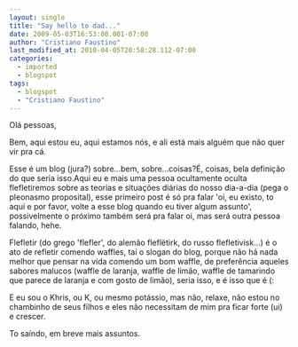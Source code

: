 ```yaml
---
layout: single
title: "Say hello to dad..."
date: 2009-05-03T16:53:00.001-07:00
author: "Cristiano Faustino"
last_modified_at: 2010-04-05T20:58:28.112-07:00
categories:
  - imported
  - blogspot
tags:
  - blogspot
  - "Cristiano Faustino"
---
```

Olá pessoas,

Bem, aqui estou eu, aqui estamos nós, e ali está mais alguém que não quer vir pra cá.

Esse é um blog (jura?) sobre...bem, sobre...coisas?É, coisas, bela definição do que seria isso.Aqui eu e mais uma pessoa ocultamente oculta flefletiremos sobre as teorias e situações diárias do nosso dia-a-dia (pega o pleonasmo proposital), esse primeiro post é só pra falar 'oi, eu existo, to aqui e por favor, volte a esse blog quando eu tiver algum assunto', possivelmente o próximo também será pra falar oi, mas será outra pessoa falando, hehe.

Flefletir (do grego 'flefler', do alemão fleflëtirk, do russo flefletivisk...) é o ato de refletir comendo waffles, taí o slogan do blog, porque não há nada melhor que pensar na vida comendo um bom waffle, de preferência aqueles sabores malucos (waffle de laranja, waffle de limão, waffle de tamarindo que parece de laranja e com gosto de limão), seria isso, e é isso que é (:

E eu sou o Khris, ou K, ou mesmo potássio, mas não, relaxe, não estou no chambinho de seus filhos e eles não necessitam de mim pra ficar forte (ui) e crescer.

To saíndo, em breve mais assuntos.
